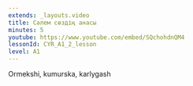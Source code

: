 ```yaml
---
extends: _layouts.video
title: Сәлем сөздің анасы
minutes: 5
youtube: https://www.youtube.com/embed/SQchohdnQM4
lessonId: CYR_A1_2_lesson
level: A1
---
```

Ormekshi, kumurska, karlygash